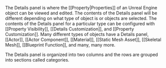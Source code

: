The Details panel is where the [[Property|Properties]] of an Unreal Engine object can be viewed and edited.
The contents of the Details panel will be different depending on what type of object is or objects are selected.
The contents of the Details panel for a particular type can be configured with [[Property Visibility]], [[Details Customization]], and [[Property Customization]].
Many different types of objects have a Details panel, [[Actor]], [[Actor Component]], [[Material]], [[Static Mesh Asset]], [[Skeletal Mesh]], [[Blueprint Function]], and many, many more.

The Details panel is organized into two columns and the rows are grouped into sections called categories.
